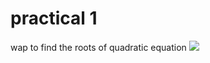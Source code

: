 # practical 1
wap to find the roots of quadratic equation 
<img src="https://github.com/user-attachments/assets/d0d02782-14b9-43ad-9fa3-0a1e617b6e6a">


